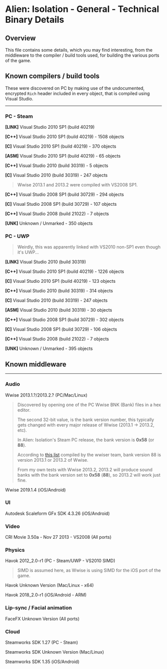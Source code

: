 # Alien: Isolation - General - Technical Binary Details

## Overview
This file contains some details, which you may find interesting, from the middleware to the compiler / build tools used,
for building the various ports of the game.

## Known compilers / build tools
These were discovered on PC by making use of the undocumented, encrypted `Rich` header included in every object, that is 
compiled using Visual Studio.

---
### PC - Steam
**[LINK]** Visual Studio 2010 SP1 (build 40219)

**[C++]** Visual Studio 2010 SP1 (build 40219) - 1508 objects

**[C]** Visual Studio 2010 SP1 (build 40219) - 370 objects

**[ASM]** Visual Studio 2010 SP1 (build 40219) - 65 objects

**[C++]** Visual Studio 2010 (build 30319) - 5 objects

**[C]** Visual Studio 2010 (build 30319) - 247 objects

> Wwise 2013.1 and 2013.2 were compiled with VS2008 SP1.

**[C++]** Visual Studio 2008 SP1 (build 30729) - 294 objects

**[C]** Visual Studio 2008 SP1 (build 30729) - 107 objects

**[C++]** Visual Studio 2008 (build 21022) - 7 objects

**[UNK]** Unknown / Unmarked - 350 objects

### PC - UWP
> Weirdly, this was apparently linked with VS2010 non-SP1 even though it's UWP...

**[LINK]** Visual Studio 2010 (build 30319)

**[C++]** Visual Studio 2010 SP1 (build 40219) - 1226 objects

**[C]** Visual Studio 2010 SP1 (build 40219) - 123 objects

**[C++]** Visual Studio 2010 (build 30319) - 314 objects

**[C]** Visual Studio 2010 (build 30319) - 247 objects

**[ASM]** Visual Studio 2010 (build 30319) - 30 objects

**[C++]** Visual Studio 2008 SP1 (build 30729) - 302 objects

**[C]** Visual Studio 2008 SP1 (build 30729) - 106 objects

**[C++]** Visual Studio 2008 (build 21022) - 7 objects

**[UNK]** Unknown / Unmarked - 395 objects

## Known middleware
---
### Audio
Wwise 2013.1.?/2013.2.? (PC/Mac/Linux)
> Discovered by opening one of the PC Wwise BNK (Bank) files in a hex editor.
> 
> The second 32-bit value, is the bank version number, this typically gets changed with every major release of Wwise (2013.1 -> 2013.2, etc).
> 
> In Alien: Isolation's Steam PC release, the bank version is **0x58** (or **88**).
> 
> According to [this list](https://github.com/bnnm/wwiser/blob/5a2fb98bbd81448b704444482683986ca50a0aba/wwiser/parser/wdefs.py#L22) compiled by the wwiser team, bank version 88 is version 2013.1 or 2013.2 of Wwise.
>
> From my own tests with Wwise 2013.2, 2013.2 will produce sound banks with the bank version set to **0x58** (**88**), so 2013.2 will work just fine.

Wwise 2019.1.4 (iOS/Android)

### UI
Autodesk Scaleform GFx SDK 4.3.26 (iOS/Android)

### Video
CRI Movie 3.50a - Nov 27 2013 - VS2008 (All ports)

### Physics
Havok 2012_2.0-r1 (PC - Steam/UWP - VS2010 SIMD)
> SIMD is assumed here, as Wwise is using SIMD for the iOS port of the game.

Havok Unknown Version (Mac/Linux - x64)

Havok 2018_2.0-r1 (iOS/Android - ARM)

### Lip-sync / Facial animation
FaceFX Unknown Version (All ports)

### Cloud
Steamworks SDK 1.27 (PC - Steam)

Steamworks SDK Unknown Version (Mac/Linux)

Steamworks SDK 1.35 (iOS/Android)
